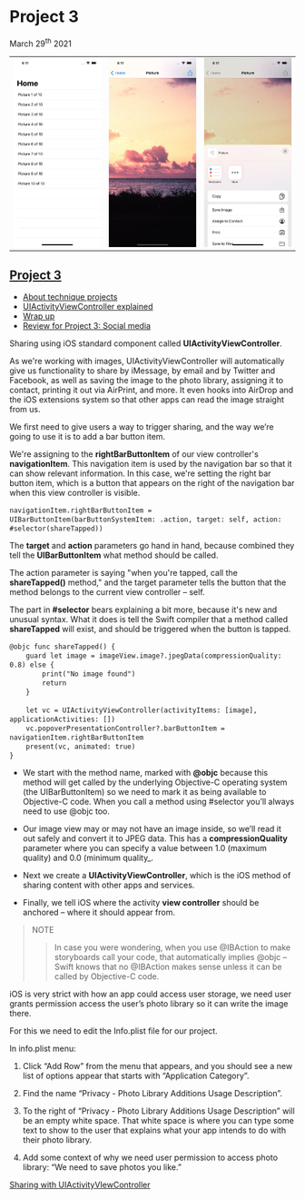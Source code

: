 # Project 3

March 29<sup>th</sup> 2021

|                        |                        |                        |
|:----------------------:|:----------------------:|:----------------------:|
| ![](images/img_1.png)  | ![](images/img_2.png)  | ![](images/img_3.png)  |

## [Project 3](https://www.hackingwithswift.com/100/22)

* [About technique projects](https://www.hackingwithswift.com/read/3/1/about-technique-projects)
* [UIActivityViewController explained](https://www.hackingwithswift.com/read/3/2/uiactivityviewcontroller-explained)
* [Wrap up](https://www.hackingwithswift.com/read/3/3/wrap-up)
* [Review for Project 3: Social media](https://www.hackingwithswift.com/review/hws/project-3-social-media)

Sharing using iOS standard component called **UIActivityViewController**.

As we're working with images, UIActivityViewController will automatically give us functionality to share by iMessage, by email and by Twitter and Facebook, as well as saving the image to the photo library, assigning it to contact, printing it out via AirPrint, and more. It even hooks into AirDrop and the iOS extensions system so that other apps can read the image straight from us.

We first need to give users a way to trigger sharing, and the way we’re going to use it is to add a bar button item.

We're assigning to the **rightBarButtonItem** of our view controller's **navigationItem**. This navigation item is used by the navigation bar so that it can show relevant information. In this case, we're setting the right bar button item, which is a button that appears on the right of the navigation bar when this view controller is visible.

~~~
navigationItem.rightBarButtonItem = UIBarButtonItem(barButtonSystemItem: .action, target: self, action: #selector(shareTapped))
~~~

The **target** and **action** parameters go hand in hand, because combined they tell the **UIBarButtonItem** what method should be called. 

The action parameter is saying "when you're tapped, call the **shareTapped()** method," and the target parameter tells the button that the method belongs to the current view controller – self.

The part in **#selector** bears explaining a bit more, because it's new and unusual syntax. What it does is tell the Swift compiler that a method called **shareTapped** will exist, and should be triggered when the button is tapped.

~~~
@objc func shareTapped() {
    guard let image = imageView.image?.jpegData(compressionQuality: 0.8) else {
        print("No image found")
        return
    }

    let vc = UIActivityViewController(activityItems: [image], applicationActivities: [])
    vc.popoverPresentationController?.barButtonItem = navigationItem.rightBarButtonItem
    present(vc, animated: true)
}
~~~

* We start with the method name, marked with **@objc** because this method will get called by the underlying Objective-C operating system (the UIBarButtonItem) so we need to mark it as being available to Objective-C code. When you call a method using #selector you’ll always need to use @objc too.

* Our image view may or may not have an image inside, so we’ll read it out safely and convert it to JPEG data. This has a **compressionQuality** parameter where you can specify a value between 1.0 (maximum quality) and 0.0 (minimum quality_.

* Next we create a **UIActivityViewController**, which is the iOS method of sharing content with other apps and services.

* Finally, we tell iOS where the activity **view controller** should be anchored – where it should appear from.

>NOTE
>>In case you were wondering, when you use @IBAction to make storyboards call your code, that automatically implies @objc – Swift knows that no @IBAction makes sense unless it can be called by Objective-C code.

iOS is very strict with how an app could access user storage, we need user grants permission access the user’s photo library so it can write the image there.

For this we need to edit the Info.plist file for our project.

In info.plist menu:

1. Click “Add Row” from the menu that appears, and you should see a new list of options appear that starts with “Application Category”.

2. Find the name “Privacy - Photo Library Additions Usage Description”.

3. To the right of “Privacy - Photo Library Additions Usage Description” will be an empty white space. That white space is where you can type some text to show to the user that explains what your app intends to do with their photo library.

4. Add some context of why we need user permission to access photo library: “We need to save photos you like.”

[Sharing with UIActivityVIewController](https://www.hackingwithswift.com/articles/118/uiactivityviewcontroller-by-example)